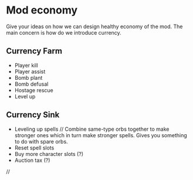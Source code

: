 # Mod economy
Give your ideas on how we can design healthy economy of the mod. The main concern is how do we introduce currency.

## Currency Farm
- Player kill
- Player assist
- Bomb plant
- Bomb defusal
- Hostage rescue
- Level up

## Currency Sink
- Leveling up spells // Combine same-type orbs together to make stronger ones which in turn make stronger spells. Gives you something to do with spare orbs.
- Reset spell slots
- Buy more character slots (?)
- Auction tax (?)

// 